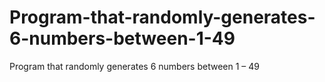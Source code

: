 # Program-that-randomly-generates-6-numbers-between-1-49
Program that randomly generates 6 numbers between 1 – 49
